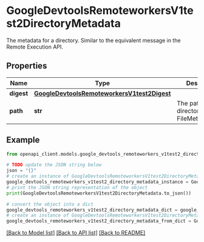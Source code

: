 # GoogleDevtoolsRemoteworkersV1test2DirectoryMetadata

The metadata for a directory. Similar to the equivalent message in the Remote Execution API.

## Properties

Name | Type | Description | Notes
------------ | ------------- | ------------- | -------------
**digest** | [**GoogleDevtoolsRemoteworkersV1test2Digest**](GoogleDevtoolsRemoteworkersV1test2Digest.md) |  | [optional] 
**path** | **str** | The path of the directory, as in FileMetadata.path. | [optional] 

## Example

```python
from openapi_client.models.google_devtools_remoteworkers_v1test2_directory_metadata import GoogleDevtoolsRemoteworkersV1test2DirectoryMetadata

# TODO update the JSON string below
json = "{}"
# create an instance of GoogleDevtoolsRemoteworkersV1test2DirectoryMetadata from a JSON string
google_devtools_remoteworkers_v1test2_directory_metadata_instance = GoogleDevtoolsRemoteworkersV1test2DirectoryMetadata.from_json(json)
# print the JSON string representation of the object
print(GoogleDevtoolsRemoteworkersV1test2DirectoryMetadata.to_json())

# convert the object into a dict
google_devtools_remoteworkers_v1test2_directory_metadata_dict = google_devtools_remoteworkers_v1test2_directory_metadata_instance.to_dict()
# create an instance of GoogleDevtoolsRemoteworkersV1test2DirectoryMetadata from a dict
google_devtools_remoteworkers_v1test2_directory_metadata_from_dict = GoogleDevtoolsRemoteworkersV1test2DirectoryMetadata.from_dict(google_devtools_remoteworkers_v1test2_directory_metadata_dict)
```
[[Back to Model list]](../README.md#documentation-for-models) [[Back to API list]](../README.md#documentation-for-api-endpoints) [[Back to README]](../README.md)


